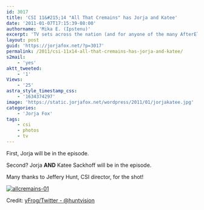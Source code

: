 ```yaml
---
id: 3017
title: 'CSI 11&#215;14 "All That Cremains" has Jorja and Katee'
date: '2011-01-07T17:15:39-08:00'
authorname: 'Mika E. (Ipstenu)'
excerpt: 'TV sets across the nation (and for anyone of the many AfterEllen fans who come here) will implode.  Jorja. And. Katee.  Same episode.  Yay!'
layout: post
guid: 'https://jorjafox.net/?p=3017'
permalink: /2011/csi-11x14-all-that-cremains-has-jorja-and-katee/
s2mail:
    - 'yes'
aktt_tweeted:
    - '1'
Views:
    - '25'
astra_style_timestamp_css:
    - '1634374297'
image: 'https://static.jorjafox.net/wordpress/2011/01/jorjakatee.jpg'
categories:
    - 'Jorja Fox'
tags:
    - csi
    - photos
    - tv
---
```


First, Jorja will be in the episode.

Second?  Jorja **AND** Katee Sackhoff will be in the episode.

Many thanks to Jeffery Hunt, CSI director, for the shot!

<a href="https://jorjafox.net/gallery/tv/csi/pub/s11/candid/allcremains-01.jpg"><img class="ZenphotoPress_thumb " alt="allcremains-01" title="allcremains-01" src="https://jorjafox.net/gallery/cache/tv/csi/pub/s11/candid/allcremains-01_200_cw200_ch200_thumb.jpg"  /></a>


Credit: <a href="http://yfrog.com/h8z6yqj">yFrog/Twitter - @huntvision</a>
